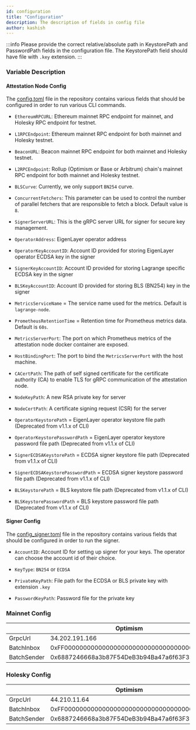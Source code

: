 ```yaml
---
id: configuration
title: "Configuration"
description: The description of fields in config file
author: kashish
---
```


:::info
Please provide the correct relative/absolute path in KeystorePath and PasswordPath fields in the configuration file. The KeystorePath field should have file with `.key` extension.
:::

### Variable Description

#### Attestation Node Config

The [config.toml](https://github.com/Lagrange-Labs/lsc-client-cli/blob/develop/config.toml) file in the repository contains various fields that should be configured in order to run various CLI commands.

- `EthereumRPCURL`: Ethereum mainnet RPC endpoint for mainnet, and Holesky RPC endpoint for testnet.

- `L1RPCEndpoint`: Ethereum mainnet RPC endpoint for both mainnet and Holesky testnet.

- `BeaconURL`: Beacon mainnet RPC endpoint for both mainnet and Holesky testnet.

- `L2RPCEndpoint`: Rollup (Optimism or Base or Arbitrum) chain's mainnet RPC endpoint for both mainnet and Holesky testnet.

- `BLSCurve`: Currently, we only support `BN254` curve.

- `ConcurrentFetchers`: This parameter can be used to control the number of parallel fetchers that are responsible to fetch a block. Default value is `8`.

- `SignerServerURL`: This is the gRPC server URL for signer for secure key management.

- `OperatorAddress`: EigenLayer operator address

- `OperatorKeyAccountID`: Account ID provided for storing EigenLayer operator ECDSA key in the signer

- `SignerKeyAccountID`: Account ID provided for storing Lagrange specific ECDSA key in the signer

- `BLSKeyAccountID`: Account ID provided for storing BLS (BN254) key in the signer

- `MetricsServiceName` = The service name used for the metrics. Default is `lagrange-node`.

- `PrometheusRetentionTime` = Retention time for Prometheus metrics data. Default is `60s`.

- `MetricsServerPort`: The port on which Prometheus metrics of the attestation node docker container are exposed.

- `HostBindingPort`: The port to bind the `MetricsServerPort` with the host machine.

- `CACertPath`: The path of self signed certificate for the certificate authority (CA) to enable TLS for gRPC communication of the attestation node.

- `NodeKeyPath`: A new RSA private key for server

- `NodeCertPath`: A certificate signing request (CSR) for the server

- `OperatorKeystorePath` = EigenLayer operator keystore file path (Deprecated from v1.1.x of CLI)

- `OperatorKeystorePasswordPath` = EigenLayer operator keystore password file path (Deprecated from v1.1.x of CLI)

- `SignerECDSAKeystorePath` = ECDSA signer keystore file path (Deprecated from v1.1.x of CLI)

- `SignerECDSAKeystorePasswordPath` = ECDSA signer keystore password file path (Deprecated from v1.1.x of CLI)

- `BLSKeystorePath` = BLS keystore file path (Deprecated from v1.1.x of CLI)

- `BLSKeystorePasswordPath` = BLS keystore password file path (Deprecated from v1.1.x of CLI)

#### Signer Config

The [config_signer.toml](https://github.com/Lagrange-Labs/lsc-client-cli/blob/develop/config_signer.toml) file in the repository contains various fields that should be configured in order to run the signer.

- `AccountID`: Account ID for setting up signer for your keys. The operator can choose the account id of their choice.

- `KeyType`: `BN254` or `ECDSA`

- `PrivateKeyPath`: File path for the ECDSA or BLS private key with extension `.key`

- `PasswordKeyPath`: Password file for the private key



### Mainnet Config

|             | Optimism                                   | Base                                       | Arbitrum                                   |
| ----------- | ------------------------------------------ | ------------------------------------------ | ------------------------------------------ |
| GrpcUrl     | 34.202.191.166                             | 34.193.82.90                               | 44.208.119.151                             |
| BatchInbox  | 0xFF00000000000000000000000000000000000010 | 0xFf00000000000000000000000000000000008453 | 0x1c479675ad559DC151F6Ec7ed3FbF8ceE79582B6 |
| BatchSender | 0x6887246668a3b87F54DeB3b94Ba47a6f63F32985 | 0x5050F69a9786F081509234F1a7F4684b5E5b76C9 |                                            |

### Holesky Config

|             | Optimism                                   | Base                                       | Arbitrum                                   |
| ----------- | ------------------------------------------ | ------------------------------------------ | ------------------------------------------ |
| GrpcUrl     | 44.210.11.64                               | 3.209.124.237                              | 18.211.62.223                              |
| BatchInbox  | 0xFF00000000000000000000000000000000000010 | 0xFf00000000000000000000000000000000008453 | 0x1c479675ad559DC151F6Ec7ed3FbF8ceE79582B6 |
| BatchSender | 0x6887246668a3b87F54DeB3b94Ba47a6f63F32985 | 0x5050F69a9786F081509234F1a7F4684b5E5b76C9 |
